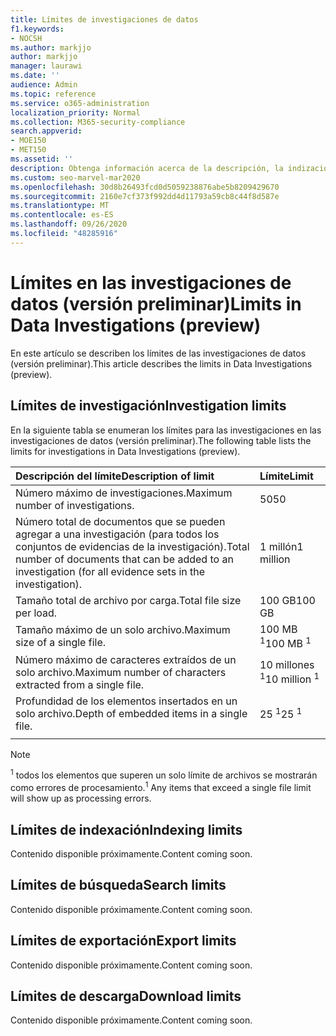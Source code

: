 ```yaml
---
title: Límites de investigaciones de datos
f1.keywords:
- NOCSH
ms.author: markjjo
author: markjjo
manager: laurawi
ms.date: ''
audience: Admin
ms.topic: reference
ms.service: o365-administration
localization_priority: Normal
ms.collection: M365-security-compliance
search.appverid:
- MOE150
- MET150
ms.assetid: ''
description: Obtenga información acerca de la descripción, la indización, la búsqueda, la exportación y los límites de descarga en las investigaciones de datos (versión preliminar).
ms.custom: seo-marvel-mar2020
ms.openlocfilehash: 30d8b26493fcd0d5059238876abe5b8209429670
ms.sourcegitcommit: 2160e7cf373f992dd4d11793a59cb8c44f8d587e
ms.translationtype: MT
ms.contentlocale: es-ES
ms.lasthandoff: 09/26/2020
ms.locfileid: "48285916"
---
```

# <a name="limits-in-data-investigations-preview"></a><span data-ttu-id="0fb9b-103">Límites en las investigaciones de datos (versión preliminar)</span><span class="sxs-lookup"><span data-stu-id="0fb9b-103">Limits in Data Investigations (preview)</span></span>

<span data-ttu-id="0fb9b-104">En este artículo se describen los límites de las investigaciones de datos (versión preliminar).</span><span class="sxs-lookup"><span data-stu-id="0fb9b-104">This article describes the limits in Data Investigations (preview).</span></span>

## <a name="investigation-limits"></a><span data-ttu-id="0fb9b-105">Límites de investigación</span><span class="sxs-lookup"><span data-stu-id="0fb9b-105">Investigation limits</span></span>

<span data-ttu-id="0fb9b-106">En la siguiente tabla se enumeran los límites para las investigaciones en las investigaciones de datos (versión preliminar).</span><span class="sxs-lookup"><span data-stu-id="0fb9b-106">The following table lists the limits for investigations in Data Investigations (preview).</span></span> 
    
  |<span data-ttu-id="0fb9b-107">**Descripción del límite**</span><span class="sxs-lookup"><span data-stu-id="0fb9b-107">**Description of limit**</span></span>|<span data-ttu-id="0fb9b-108">**Límite**</span><span class="sxs-lookup"><span data-stu-id="0fb9b-108">**Limit**</span></span>|
  |:-----|:-----|
  |<span data-ttu-id="0fb9b-109">Número máximo de investigaciones.</span><span class="sxs-lookup"><span data-stu-id="0fb9b-109">Maximum number of investigations.</span></span>  <br/> |<span data-ttu-id="0fb9b-110">50</span><span class="sxs-lookup"><span data-stu-id="0fb9b-110">50</span></span>  <br/> |
  |<span data-ttu-id="0fb9b-111">Número total de documentos que se pueden agregar a una investigación (para todos los conjuntos de evidencias de la investigación).</span><span class="sxs-lookup"><span data-stu-id="0fb9b-111">Total number of documents that can be added to an investigation (for all evidence sets in the investigation).</span></span>  <br/> |<span data-ttu-id="0fb9b-112">1 millón</span><span class="sxs-lookup"><span data-stu-id="0fb9b-112">1 million</span></span>  <br/> |
  |<span data-ttu-id="0fb9b-113">Tamaño total de archivo por carga.</span><span class="sxs-lookup"><span data-stu-id="0fb9b-113">Total file size per load.</span></span>  <br/> |<span data-ttu-id="0fb9b-114">100 GB</span><span class="sxs-lookup"><span data-stu-id="0fb9b-114">100 GB</span></span>  <br/> |
  |<span data-ttu-id="0fb9b-115">Tamaño máximo de un solo archivo.</span><span class="sxs-lookup"><span data-stu-id="0fb9b-115">Maximum size of a single file.</span></span>   <br/> |<span data-ttu-id="0fb9b-116">100 MB <sup>1</sup></span><span class="sxs-lookup"><span data-stu-id="0fb9b-116">100 MB <sup>1</sup></span></span> <br/> |
  |<span data-ttu-id="0fb9b-117">Número máximo de caracteres extraídos de un solo archivo.</span><span class="sxs-lookup"><span data-stu-id="0fb9b-117">Maximum number of characters extracted from a single file.</span></span>  <br/> |<span data-ttu-id="0fb9b-118">10 millones <sup>1</sup></span><span class="sxs-lookup"><span data-stu-id="0fb9b-118">10 million <sup>1</sup></span></span> <br/> |
  |<span data-ttu-id="0fb9b-119">Profundidad de los elementos insertados en un solo archivo.</span><span class="sxs-lookup"><span data-stu-id="0fb9b-119">Depth of embedded items in a single file.</span></span>  <br/> |<span data-ttu-id="0fb9b-120">25 <sup>1</sup></span><span class="sxs-lookup"><span data-stu-id="0fb9b-120">25 <sup>1</sup></span></span> <br/> |
|||
> [!NOTE]
><span data-ttu-id="0fb9b-121"><sup>1</sup>  todos los elementos que superen un solo límite de archivos se mostrarán como errores de procesamiento.</span><span class="sxs-lookup"><span data-stu-id="0fb9b-121"><sup>1</sup>  Any items that exceed a single file limit will show up as processing errors.</span></span>

## <a name="indexing-limits"></a><span data-ttu-id="0fb9b-122">Límites de indexación</span><span class="sxs-lookup"><span data-stu-id="0fb9b-122">Indexing limits</span></span>

<span data-ttu-id="0fb9b-123">Contenido disponible próximamente.</span><span class="sxs-lookup"><span data-stu-id="0fb9b-123">Content coming soon.</span></span>

## <a name="search-limits"></a><span data-ttu-id="0fb9b-124">Límites de búsqueda</span><span class="sxs-lookup"><span data-stu-id="0fb9b-124">Search limits</span></span>

<span data-ttu-id="0fb9b-125">Contenido disponible próximamente.</span><span class="sxs-lookup"><span data-stu-id="0fb9b-125">Content coming soon.</span></span>

## <a name="export-limits"></a><span data-ttu-id="0fb9b-126">Límites de exportación</span><span class="sxs-lookup"><span data-stu-id="0fb9b-126">Export limits</span></span>

<span data-ttu-id="0fb9b-127">Contenido disponible próximamente.</span><span class="sxs-lookup"><span data-stu-id="0fb9b-127">Content coming soon.</span></span>

## <a name="download-limits"></a><span data-ttu-id="0fb9b-128">Límites de descarga</span><span class="sxs-lookup"><span data-stu-id="0fb9b-128">Download limits</span></span>

<span data-ttu-id="0fb9b-129">Contenido disponible próximamente.</span><span class="sxs-lookup"><span data-stu-id="0fb9b-129">Content coming soon.</span></span>

